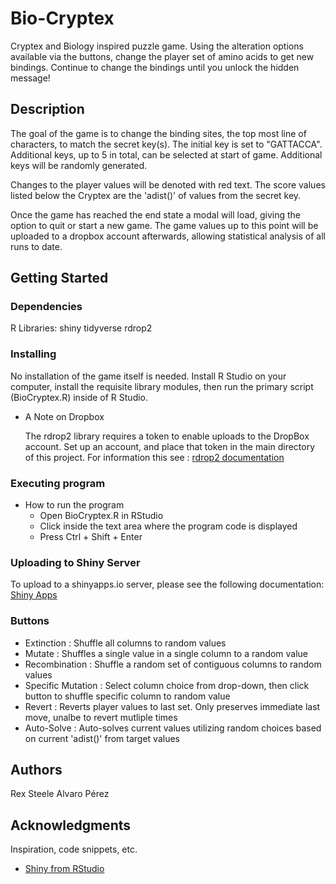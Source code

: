 # Bio-Cryptex

Cryptex and Biology inspired puzzle game. Using the alteration options available via the buttons, change the player set of amino acids to get new bindings.
Continue to change the bindings until you unlock the hidden message!

## Description

The goal of the game is to change the binding sites, the top most line of characters, to match the secret key(s). The initial key is set to "GATTACCA". Additional keys, up to 5 in total, can be selected at start of game. Additional keys will be randomly generated.

Changes to the player values will be denoted with red text. The score values listed below the Cryptex are the 'adist()' of values from the secret key.

Once the game has reached the end state a modal will load, giving the option to quit or start a new game. The game values up to this point will be uploaded to a dropbox account afterwards, allowing statistical analysis of all runs to date.

## Getting Started

### Dependencies
  R Libraries:
    shiny
    tidyverse
    rdrop2

### Installing
  No installation of the game itself is needed. Install R Studio on your computer, install the requisite library modules, then run the primary script (BioCryptex.R) inside of R Studio.
  
 * A Note on Dropbox
    
    The rdrop2 library requires a token to enable uploads to the DropBox account. Set up an account, and place that token in the main directory of this project. For information this see : [rdrop2 documentation](https://cran.r-project.org/web/packages/rdrop2/rdrop2.pdf)

### Executing program

* How to run the program
  - Open BioCryptex.R in RStudio
  - Click inside the text area where the program code is displayed
  - Press Ctrl + Shift + Enter


### Uploading to Shiny Server

To upload to a shinyapps.io server, please see the following documentation: [Shiny Apps](https://shiny.rstudio.com/articles/shinyapps.html)
### Buttons

  - Extinction : Shuffle all columns to random values
  - Mutate : Shuffles a single value in a single column to a random value
  - Recombination : Shuffle a random set of contiguous columns to random values
  - Specific Mutation : Select column choice from drop-down, then click button to shuffle specific column to random value
  - Revert : Reverts player values to last set. Only preserves immediate last move, unalbe to revert mutliple times
  - Auto-Solve : Auto-solves current values utilizing random choices based on current 'adist()' from target values

## Authors

Rex Steele
Alvaro Pérez

## Acknowledgments

Inspiration, code snippets, etc.
* [Shiny from RStudio](https://shiny.rstudio.com/)

